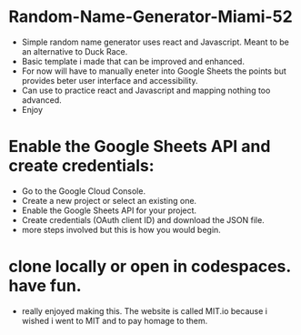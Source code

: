 # Random-Name-Generator-Miami-52
- Simple random name generator uses react and Javascript. Meant to be an alternative to Duck Race.
- Basic template i made that can be improved and enhanced.
- For now will have to manually eneter into Google Sheets the points but provides beter user interface and accessibility.
- Can use to practice react and Javascript and mapping nothing too advanced.
- Enjoy 

# Enable the Google Sheets API and create credentials:
- Go to the Google Cloud Console.
- Create a new project or select an existing one.
- Enable the Google Sheets API for your project.
- Create credentials (OAuth client ID) and download the JSON file.
- more steps involved but this is how you would begin. 
# clone locally or open in codespaces. have fun.
- really enjoyed making this. The website is called MIT.io because i wished i went to MIT and to pay homage to them.
